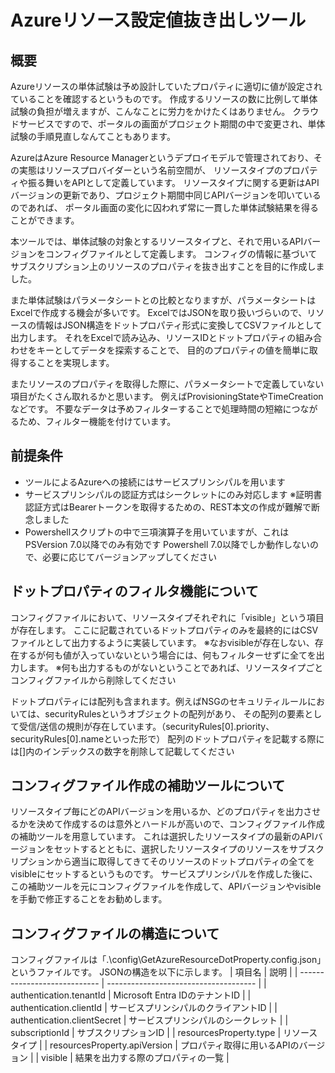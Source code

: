 # Azureリソース設定値抜き出しツール

## 概要

Azureリソースの単体試験は予め設計していたプロパティに適切に値が設定されていることを確認するというものです。
作成するリソースの数に比例して単体試験の負担が増えますが、こんなことに労力をかけたくはありません。
クラウドサービスですので、ポータルの画面がプロジェクト期間の中で変更され、単体試験の手順見直しなんてこともあります。

AzureはAzure Resource Managerというデプロイモデルで管理されており、その実態はリソースプロバイダーという名前空間が、
リソースタイプのプロパティや振る舞いをAPIとして定義しています。
リソースタイプに関する更新はAPIバージョンの更新であり、プロジェクト期間中同じAPIバージョンを叩いているのであれば、
ポータル画面の変化に囚われず常に一貫した単体試験結果を得ることができます。

本ツールでは、単体試験の対象とするリソースタイプと、それで用いるAPIバージョンをコンフィグファイルとして定義します。
コンフィグの情報に基づいてサブスクリプション上のリソースのプロパティを抜き出すことを目的に作成しました。

また単体試験はパラメータシートとの比較となりますが、パラメータシートはExcelで作成する機会が多いです。
ExcelではJSONを取り扱いづらいので、リソースの情報はJSON構造をドットプロパティ形式に変換してCSVファイルとして出力します。
それをExcelで読み込み、リソースIDとドットプロパティの組み合わせをキーとしてデータを探索することで、
目的のプロパティの値を簡単に取得することを実現します。

またリソースのプロパティを取得した際に、パラメータシートで定義していない項目がたくさん取れるかと思います。
例えばProvisioningStateやTimeCreationなどです。
不要なデータは予めフィルターすることで処理時間の短縮につながるため、フィルター機能を付けています。

## 前提条件

- ツールによるAzureへの接続にはサービスプリンシパルを用います
- サービスプリンシパルの認証方式はシークレットにのみ対応します
  ※証明書認証方式はBearerトークンを取得するための、REST本文の作成が難解で断念しました
- Powershellスクリプトの中で三項演算子を用いていますが、これはPSVersion 7.0以降でのみ有効です
  Powershell 7.0以降でしか動作しないので、必要に応じてバージョンアップしてください

## ドットプロパティのフィルタ機能について

コンフィグファイルにおいて、リソースタイプそれぞれに「visible」という項目が存在します。
ここに記載されているドットプロパティのみを最終的にはCSVファイルとして出力するように実装しています。
※なおvisibleが存在しない、存在するが何も値が入っていないという場合には、何もフィルターせずに全てを出力します。
※何も出力するものがないということであれば、リソースタイプごとコンフィグファイルから削除してください

ドットプロパティには配列も含まれます。例えばNSGのセキュリティルールにおいては、securityRulesというオブジェクトの配列があり、
その配列の要素として受信/送信の規則が存在しています。（securityRules[0].priority、securityRules[0].nameといった形で）
配列のドットプロパティを記載する際には[]内のインデックスの数字を削除して記載してください

## コンフィグファイル作成の補助ツールについて

リソースタイプ毎にどのAPIバージョンを用いるか、どのプロパティを出力させるかを決めて作成するのは意外とハードルが高いので、コンフィグファイル作成の補助ツールを用意しています。
これは選択したリソースタイプの最新のAPIバージョンをセットするとともに、選択したリソースタイプのリソースをサブスクリプションから適当に取得してきてそのリソースのドットプロパティの全てをvisibleにセットするというものです。
サービスプリンシパルを作成した後に、この補助ツールを元にコンフィグファイルを作成して、APIバージョンやvisibleを手動で修正することをお勧めします。

## コンフィグファイルの構造について

コンフィグファイルは「.\config\GetAzureResourceDotProperty.config.json」というファイルです。
JSONの構造を以下に示します。
| 項目名                       | 説明                                  |
| ---------------------------- | ------------------------------------- |
| authentication.tenantId      | Microsoft Entra IDのテナントID        |
| authentication.clientId      | サービスプリンシパルのクライアントID  |
| authentication.clientSecret  | サービスプリンシパルのシークレット    |
| subscriptionId               | サブスクリプションID                  |
| resourcesProperty.type       | リソースタイプ                        |
| resourcesProperty.apiVersion | プロパティ取得に用いるAPIのバージョン |
| visible                      | 結果を出力する際のプロパティの一覧    |
